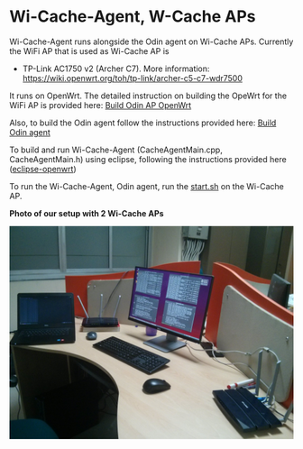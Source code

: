 # Wi-Cache-Agent, W-Cache APs

Wi-Cache-Agent runs alongside the Odin agent on Wi-Cache APs. Currently the WiFi AP that is used as Wi-Cache AP is

* TP-Link AC1750 v2 (Archer C7). More information: https://wiki.openwrt.org/toh/tp-link/archer-c5-c7-wdr7500

It runs on OpenWrt. The detailed instruction on building the OpeWrt for the WiFi AP is provided here: [Build Odin AP OpenWrt](https://github.com/Wi5/odin-wi5/wiki/Create-OpenWRT-bin-image-including-openvswitch-and-the-ath9k-patch)

Also, to build the Odin agent follow the instructions provided here: [Build Odin agent](https://github.com/Wi5/odin-wi5/wiki/Cross-compiling-Click-Modular-Router-for-Odin)

To build and run Wi-Cache-Agent (CacheAgentMain.cpp, CacheAgentMain.h) using eclipse, following the instructions provided here ([eclipse-openwrt](https://github.com/hrchhangte/Wi-Cache-Agent/blob/master/eclipse-openwrt%20setup.pdf))

To run the Wi-Cache-Agent, Odin agent, run the [start.sh](https://github.com/hrchhangte/Wi-Cache-Agent/blob/master/scripts_start_ap_odin/start.sh) on the Wi-Cache AP.

**Photo of our setup with 2 Wi-Cache APs**

![Setup with 2 TP-Link AC1750 v2 (Archer C7) routers](https://github.com/hrchhangte/Wi-Cache-Agent/blob/master/IMG_20160714_001115.jpg)

